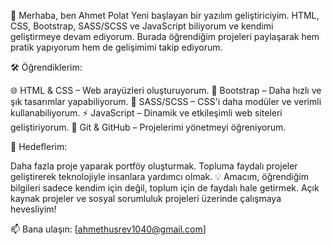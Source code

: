👋 Merhaba, ben Ahmet Polat 
Yeni başlayan bir yazılım geliştiriciyim. HTML, CSS, Bootstrap, SASS/SCSS ve JavaScript biliyorum ve kendimi geliştirmeye devam ediyorum. Burada öğrendiğim projeleri paylaşarak hem pratik yapıyorum hem de gelişimimi takip ediyorum.

🛠️ Öğrendiklerim:

🌐 HTML & CSS – Web arayüzleri oluşturuyorum.
🎨 Bootstrap – Daha hızlı ve şık tasarımlar yapabiliyorum.
🎨 SASS/SCSS – CSS'i daha modüler ve verimli kullanabiliyorum.
⚡ JavaScript – Dinamik ve etkileşimli web siteleri geliştiriyorum.
🔧 Git & GitHub – Projelerimi yönetmeyi öğreniyorum.


📌 Hedeflerim:

Daha fazla proje yaparak portföy oluşturmak.
Topluma faydalı projeler geliştirerek teknolojiyle insanlara yardımcı olmak.
💡 Amacım, öğrendiğim bilgileri sadece kendim için değil, toplum için de faydalı hale getirmek. Açık kaynak projeler ve sosyal sorumluluk projeleri üzerinde çalışmaya hevesliyim!

📫 Bana ulaşın: [ahmethusrev1040@gmail.com]
